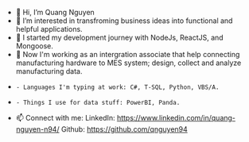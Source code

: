 - 👋 Hi, I’m Quang Nguyen
- 👀 I’m interested in transfroming business ideas into functional and helpful applications.
- 🌱 I started my development journey with NodeJs, ReactJS, and Mongoose.
- 💞️ Now I'm working as an intergration associate that help connecting manufacturing hardware to MES system; design, collect and analyze manufacturing data.
-     - Languages I'm typing at work: C#, T-SQL, Python, VBS/A.
-     - Things I use for data stuff: PowerBI, Panda.
- 📫 Connect with me:
      LinkedIn: https://www.linkedin.com/in/quang-nguyen-n94/
      Github: https://github.com/qnguyen94

<!---
qnguyen94/qnguyen94 is a ✨ special ✨ repository because its `README.md` (this file) appears on your GitHub profile.
You can click the Preview link to take a look at your changes.
--->
